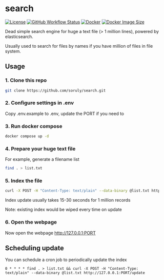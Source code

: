 # search

[![License](https://img.shields.io/github/license/soruly/search.svg?style=flat-square)](https://github.com/soruly/search/blob/master/LICENSE)
[![GitHub Workflow Status](https://img.shields.io/github/actions/workflow/status/soruly/search/docker-image.yml?style=flat-square)](https://github.com/soruly/search/actions)
[![Docker](https://img.shields.io/docker/pulls/soruly/search?style=flat-square)](https://hub.docker.com/r/soruly/search)
[![Docker Image Size](https://img.shields.io/docker/image-size/soruly/search/latest?style=flat-square)](https://hub.docker.com/r/soruly/search)

Dead simple search engine for huge a text file (> 1 million lines), powered by elasticsearch.

Usually used to search for files by names if you have million of files in file system.

## Usage

### 1. Clone this repo

```bash
git clone https://github.com/soruly/search.git
```

### 2. Configure settings in .env

Copy .env.example to .env, update the PORT if you need to

### 3. Run docker compose

```bash
docker compose up -d
```

### 4. Prepare your huge text file

For example, generate a filename list

```bash
find . > list.txt
```

### 5. Index the file

```bash
curl -X POST -H "Content-Type: text/plain" --data-binary @list.txt http://127.0.0.1:PORT/update
```

Index update usually takes 15-30 seconds for 1 million records

Note: existing index would be wiped every time on update

### 6. Open the webpage

Now open the webpage http://127.0.0.1:PORT

## Scheduling update

You can schedule a cron job to periodically update the index

```
0 * * * * find . > list.txt && curl -X POST -H "Content-Type: text/plain" --data-binary @list.txt http://127.0.0.1:PORT/update
```
